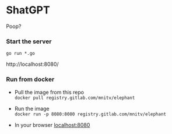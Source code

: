 # ShatGPT
Poop?

### Start the server
`go run *.go`
 
http://localhost:8080/

### Run from docker 
- Pull the image from this repo  
`docker pull registry.gitlab.com/mnitv/elephant`

- Run the image  
`docker run -p 8080:8080 registry.gitlab.com/mnitv/elephant`

- In your browser
[localhost:8080](http://localhost:8080/)

